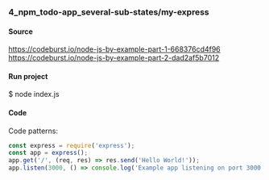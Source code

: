 ### 4_npm_todo-app_several-sub-states/my-express 
#### Source
https://codeburst.io/node-js-by-example-part-1-668376cd4f96
https://codeburst.io/node-js-by-example-part-2-dad2af5b7012
#### Run project
$ node index.js 
#### Code
Code patterns:  
```js
const express = require('express');
const app = express();
app.get('/', (req, res) => res.send('Hello World!'));
app.listen(3000, () => console.log('Example app listening on port 3000!'));
```
